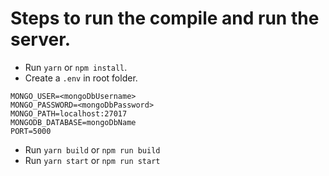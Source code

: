 # Steps to run the compile and run the server.

- Run `yarn` or `npm install`.
- Create a `.env` in root folder.
```
MONGO_USER=<mongoDbUsername>
MONGO_PASSWORD=<mongoDbPassword>
MONGO_PATH=localhost:27017
MONGODB_DATABASE=mongoDbName
PORT=5000
```
- Run `yarn build` or `npm run build`
- Run `yarn start` or `npm run start`